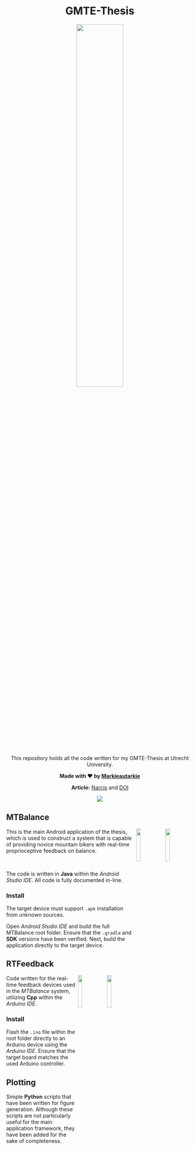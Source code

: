 <div id="header" align="center">
  <h1>GMTE-Thesis</h1>
  <p><img src="https://user-images.githubusercontent.com/11558887/160644932-d1f0dc13-a498-42c8-b784-a712cf9bc71c.gif" width="50%"/></p>
  <p>This repository holds all the code written for my GMTE-Thesis at Utrecht University.</p>
  <p><strong>Made with &#10084; by <a href="https://github.com/Markieautarkie">Markieautarkie</a></strong></p>
  <p>
    <b>Article:</b> 
    <a href="https://www.narcis.nl/publication/RecordID/oai%3Adspace.library.uu.nl%3A1874%2F413590/uquery/Mark%20Berentsen/id/1/Language/EN">Narcis</a>
    and
    <a href="https://dl.acm.org/doi/10.1145/3488551">DOI</a>
  </p>
  <a href="https://github.com/Markieautarkie/GMTE-Thesis/releases"><img src="https://img.shields.io/badge/release-1.0.0-success"/></a>
</div>

## MTBalance
<img src="https://user-images.githubusercontent.com/11558887/160163476-235f19cf-3c3c-4767-ae6d-b6ffcfad73a3.png" align="right" width="15%"/>
<img src="https://user-images.githubusercontent.com/11558887/160162297-2c3881c4-5289-47fa-ac79-a758dc26c0e5.png" align="right" width="15%"/>
This is the main Android application of the thesis, which is used to construct a system that is capable of providing novice mountain bikers with real-time proprioceptive feedback on balance.

&nbsp;

The code is written in **Java** within the *Android Studio IDE*. All code is fully documented in-line.

### Install
The target device must support `.apk` installation from unknown sources.

Open *Android Studio IDE* and build the full MTBalance root folder. Ensure that the `.gradle` and **SDK** versions have been verified. Next, build the application directly to the target device.

## RTFeedback
<img src="https://user-images.githubusercontent.com/11558887/160166068-7f718118-c647-4578-93c9-8e2c6ca07f65.png" align="right" width="15%"/>
<img src="https://user-images.githubusercontent.com/11558887/160166081-de66212a-ef18-4fdd-b2df-6158ebe64804.png" align="right" width="15%"/>

Code written for the real-time feedback devices used in the *MTBalance* system, utilizing **Cpp** within the *Arduino IDE*.

### Install
Flash the `.ino` file within the root folder directly to an Arduino device using the *Arduino IDE*. Ensure that the target board matches the used Arduino controller.

## Plotting
Simple **Python** scripts that have been written for figure generation. Although these scripts are not particularly useful for the main application framework, they have been added for the sake of completeness.

